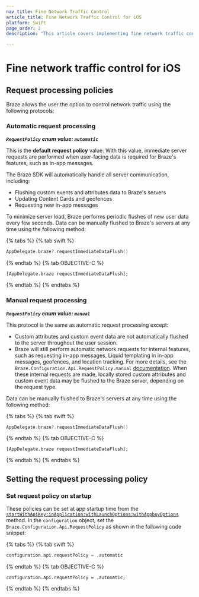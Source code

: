 ```yaml
---
nav_title: Fine Network Traffic Control
article_title: Fine Network Traffic Control for iOS
platform: Swift
page_order: 2
description: "This article covers implementing fine network traffic control for your iOS application."

---
```

# Fine network traffic control for iOS
## Request processing policies
Braze allows the user the option to control network traffic using the following protocols:

### Automatic request processing

***`RequestPolicy` enum value: `automatic`***

This is the **default request policy** value. With this value, immediate server requests are performed when user-facing data is required for Braze's features, such as in-app messages.

The Braze SDK will automatically handle all server communication, including:
- Flushing custom events and attributes data to Braze's servers
- Updating Content Cards and geofences
- Requesting new in-app messages

To minimize server load, Braze performs periodic flushes of new user data every few seconds. Data can be manually flushed to Braze's servers at any time using the following method:

{% tabs %}
{% tab swift %}

```swift
AppDelegate.braze?.requestImmediateDataFlush()
```

{% endtab %}
{% tab OBJECTIVE-C %}

```objc
[AppDelegate.braze requestImmediateDataFlush];
```

{% endtab %}
{% endtabs %}

### Manual request processing

***`RequestPolicy` enum value: `manual`***

This protocol is the same as automatic request processing except:
- Custom attributes and custom event data are not automatically flushed to the server throughout the user session.
- Braze will still perform automatic network requests for internal features, such as requesting in-app messages, Liquid templating in in-app messages, geofences, and location tracking. For more details, see the `Braze.Configuration.Api.RequestPolicy.manual` [documentation][4]. When these internal requests are made, locally stored custom attributes and custom event data may be flushed to the Braze server, depending on the request type.

Data can be manually flushed to Braze's servers at any time using the following method:

{% tabs %}
{% tab swift %}

```swift
AppDelegate.braze?.requestImmediateDataFlush()
```

{% endtab %}
{% tab OBJECTIVE-C %}

```objc
[AppDelegate.braze requestImmediateDataFlush];
```

{% endtab %}
{% endtabs %}
## Setting the request processing policy

### Set request policy on startup

These policies can be set at app startup time from the [`startWithApiKey:inApplication:withLaunchOptions:withAppboyOptions`][3] method. In the `configuration` object, set the `Braze.Configuration.Api.RequestPolicy` as shown in the following code snippet:

{% tabs %}
{% tab swift %}

```swift
configuration.api.requestPolicy = .automatic
```

{% endtab %}
{% tab OBJECTIVE-C %}

```objc
configuration.api.requestPolicy = .automatic;
```

{% endtab %}
{% endtabs %}


[3]: https://appboy.github.io/appboy-ios-sdk/docs/interface_appboy.html#aa9f1bd9e4a5c082133dd9cc344108b24
[4]: https://braze-inc.github.io/braze-swift-sdk/documentation/brazekit/braze/configuration-swift.class/api-swift.class/requestpolicy-swift.enum/manual